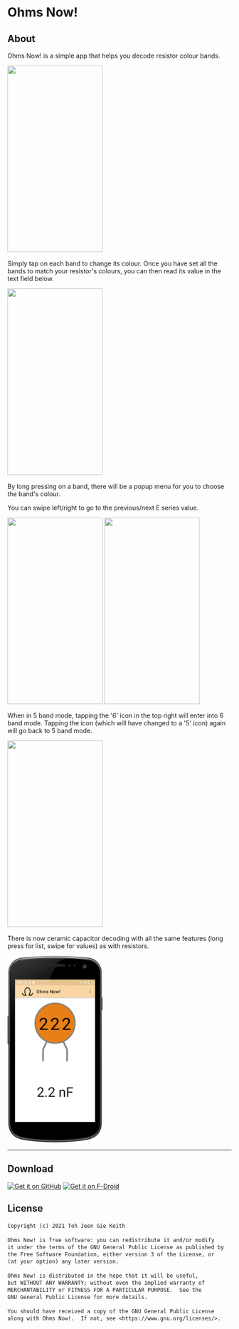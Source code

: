 # Ohms Now!

## About
Ohms Now! is a simple app that helps you decode resistor colour bands.

<img src="fastlane/metadata/android/en-US/images/phoneScreenshots/1.png" width="214" height="419" />

Simply tap on each band to change its colour.
Once you have set all the bands to match your resistor's colours, you can then read its value in the text field below.

<img src="fastlane/metadata/android/en-US/images/phoneScreenshots/3.png" width="214" height="419" />

By long pressing on a band, there will be a popup menu for you to choose the band's colour.

You can swipe left/right to go to the previous/next E series value.

<img src="fastlane/metadata/android/en-US/images/phoneScreenshots/4.png" width="214" height="419" />
<img src="fastlane/metadata/android/en-US/images/phoneScreenshots/5.png" width="214" height="419" />

When in 5 band mode, tapping the '6' icon in the top right will enter into 6 band mode. Tapping the icon (which will have changed to a '5' icon) again will go back to 5 band mode.

<img src="fastlane/metadata/android/en-US/images/phoneScreenshots/6.png" width="214" height="419" />

There is now ceramic capacitor decoding with all the same features (long press for list, swipe for values) as with resistors.

<img src="fastlane/metadata/android/en-US/images/phoneScreenshots/7.png" width="214" height="419" />
<hr />

## Download

[<img src="get-it-on-github.png"
    alt="Get it on GitHub"
    height="80">](https://github.com/ktprograms/Ohms_Now/releases/latest)
[<img src="https://fdroid.gitlab.io/artwork/badge/get-it-on.png"
    alt="Get it on F-Droid"
    height="80">](https://f-droid.org/packages/com.ktprograms.ohmsnow/)

## License

    Copyright (c) 2021 Toh Jeen Gie Keith

    Ohms Now! is free software: you can redistribute it and/or modify
    it under the terms of the GNU General Public License as published by
    the Free Software Foundation, either version 3 of the License, or
    (at your option) any later version.

    Ohms Now! is distributed in the hope that it will be useful,
    but WITHOUT ANY WARRANTY; without even the implied warranty of
    MERCHANTABILITY or FITNESS FOR A PARTICULAR PURPOSE.  See the
    GNU General Public License for more details.

    You should have received a copy of the GNU General Public License
    along with Ohms Now!.  If not, see <https://www.gnu.org/licenses/>.
